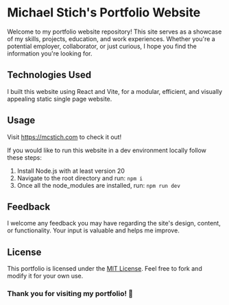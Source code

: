 # Michael Stich's Portfolio Website <!-- omit in toc -->

Welcome to my portfolio website repository! This site serves as a showcase of my skills, projects, education, and work experiences. Whether you're a potential employer, collaborator, or just curious, I hope you find the information you're looking for.

## Technologies Used

I built this website using React and Vite, for a modular, efficient, and visually appealing static single page website.

## Usage

Visit https://mcstich.com to check it out!

If you would like to run this website in a dev environment locally follow these steps: <br>

1. Install Node.js with at least version 20
2. Navigate to the root directory and run: `npm i`
3. Once all the node_modules are installed, run: `npm run dev`

## Feedback

I welcome any feedback you may have regarding the site's design, content, or functionality. Your input is valuable and helps me improve.

## License

This portfolio is licensed under the [MIT License](LICENSE). Feel free to fork and modify it for your own use.

### Thank you for visiting my portfolio! 🚀
